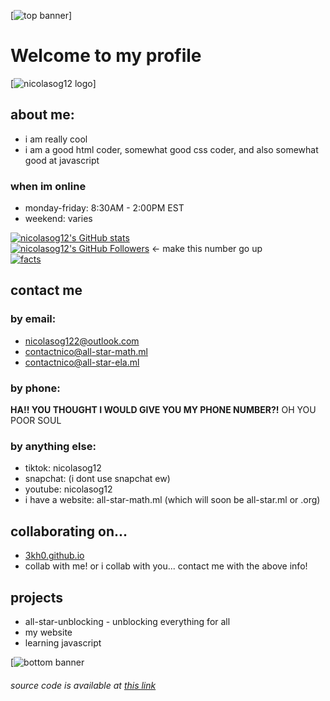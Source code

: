 [![top banner](https://storage.googleapis.com/pai-images/1bc7536867e54d8f8c3142e5b2dacfd0.png)]
# Welcome to my profile

[![nicolasog12 logo](https://i.ibb.co/PGQfWsk/Screenshot-2022-10-11-8-52-52-AM-removebg-preview-1.png)]

## about me:
- i am really cool
- i am a good html coder, somewhat good css coder, and also somewhat good at javascript
### when im online
- monday-friday: 8:30AM - 2:00PM EST
- weekend: varies

[![nicolasog12's GitHub stats](https://github-readme-stats.vercel.app/api?username=nicolasog12)](https://github.com/anuraghazra/github-readme-stats)
<br />
[![nicolasog12's GitHub Followers](https://img.shields.io/github/followers/nicolasog12?style=plastic)](https://img.shields.io/github/followers/nicolasog12?style=plastic) <- make this number go up   
[![facts](https://img.shields.io/badge/nicolasog12-welcome%20to%20my%20profile-informational)](https://img.shields.io/badge/nicolasog12-welcome%20to%20my%20profile-informational)

## contact me
### by email:
- nicolasog122@outlook.com
- contactnico@all-star-math.ml
- contactnico@all-star-ela.ml
### by phone:
**HA!! YOU THOUGHT I WOULD GIVE YOU MY PHONE NUMBER?!** OH YOU POOR SOUL
### by anything else:
- tiktok: nicolasog12
- snapchat: (i dont use snapchat ew)
- youtube: nicolasog12
- i have a website: all-star-math.ml (which will soon be all-star.ml or .org)

## collaborating on...
- [3kh0.github.io](https://github.com/3kh0/3kh0.github.io)
- collab with me! or i collab with you... contact me with the above info!

## projects
- all-star-unblocking - unblocking everything for all
- my website
- learning javascript


[![bottom banner](https://storage.googleapis.com/pai-images/cd6f1e3d99e24bc4a6b8298ea104fa22.png)

###### source code is available at [this link](https://nicolasog12.github.io/nicolasog12/README.md)
